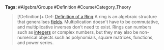---
---

**Tags:** #Algebra/Groups #Definition #Course/Category_Theory 

 > 
 > \[!Definition\]+  Def: [Definition of a Ring](Definition%20of%20a%20Ring.md)
 > A ring is an algebraic structure that generalises [fields](Field%20Axioms%20of%20R.md). Multiplication doesn't have to be commutative, and multiplicative inverses don't need to exist. Rings can numbers such as [integers](Field%20Axioms%20of%20R.md) or complex numbers, but they may also be non-numerical objects such as polynomials, square matrices, functions, and power series.

